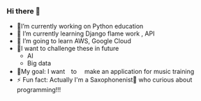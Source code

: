 ### Hi there 👋

- 🐍I’m currently working on Python education
- 🌱 I’m currently learning Django flame work , API
- 👯 I’m going to learn AWS, Google Cloud
- 💪I want to challenge these in future 
  - AI
  - Big data   
- 🚀My goal: I want　to 　make an application for music training 
- ⚡ Fun fact: Actually I'm a Saxophonenist🎷 who curious about programming!!!

